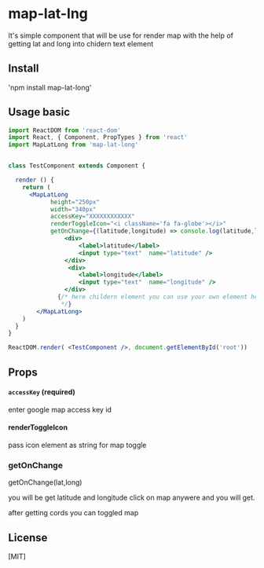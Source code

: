# map-lat-lng


It's simple component that will be use for render map with the help of getting lat and long into chidern text element

## Install

'npm install map-lat-long'

## Usage basic

```jsx
import ReactDOM from 'react-dom'
import React, { Component, PropTypes } from 'react'
import MapLatLong from 'map-lat-long'


class TestComponent extends Component {

  render () {
    return (
      <MapLatLong
		    height="250px"
		    width="340px"
		    accessKey="XXXXXXXXXXXX"
		    renderToggleIcon="<i className='fa fa-globe'></i>"
		    getOnChange={(latitude,longitude) => console.log(latitude,longitude)} >
			    <div>
			    	<label>latitude</label>
			    	<input type="text"  name="latitude" />
			    </div>
			     <div>
			     	<label>longitude</label>
			     	<input type="text"  name="longitude" />
			    </div>    
			  {/* here childern element you can use your own element here with class and extra element but name must be latitude and longitude for input element
			   */}
  		</MapLatLong>
    )
  }
}

ReactDOM.render( <TestComponent />, document.getElementById('root'))
```


## Props

#### `accessKey` (required)

enter google map access key id 

#### renderToggleIcon 
pass icon element as string for map toggle 

### getOnChange

getOnChange(lat,long) 

you will be get latitude and longitude 
click on map anywere and you will get.

after getting cords you can toggled map 


## License
[MIT]